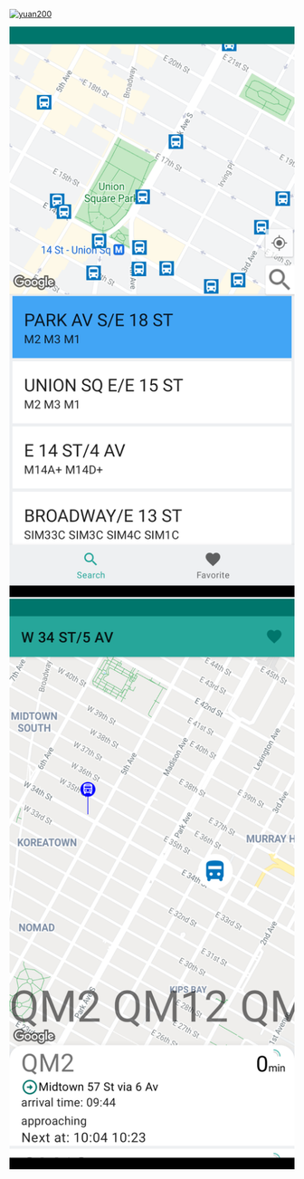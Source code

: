[![yuan200](https://circleci.com/gh/yuan200/NYC-MTA-BUS-TIME.svg?style=svg)](<LINK>)

![alt text](https://github.com/yuan200/NYC-MTA-BUS-TIME/blob/master/screenshot/screenshot_stop_map.png?raw=true)
![alt text](https://github.com/yuan200/NYC-MTA-BUS-TIME/blob/master/screenshot/screenshot_stop_monitoring.png?raw=true)
